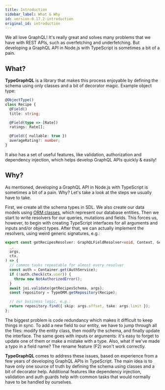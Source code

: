 ```yaml
---
title: Introduction
sidebar_label: What & Why
id: version-0.17.2-introduction
original_id: introduction
---
```


We all love GraphQL! It's really great and solves many problems that we have with REST APIs, such as overfetching and underfetching. But developing a GraphQL API in Node.js with TypeScript is sometimes a bit of a pain.

## What?

**TypeGraphQL** is a library that makes this process enjoyable by defining the schema using only classes and a bit of decorator magic.
Example object type:

```typescript
@ObjectType()
class Recipe {
  @Field()
  title: string;

  @Field(type => [Rate])
  ratings: Rate[];

  @Field({ nullable: true })
  averageRating?: number;
}
```

It also has a set of useful features, like validation, authorization and dependency injection, which helps develop GraphQL APIs quickly & easily!

## Why?

As mentioned, developing a GraphQL API in Node.js with TypeScript is sometimes a bit of a pain.
Why? Let's take a look at the steps we usually have to take.

First, we create all the schema types in SDL. We also create our data models using [ORM classes](https://github.com/typeorm/typeorm), which represent our database entities. Then we start to write resolvers for our queries, mutations and fields. This forces us, however, to begin with creating TypeScript interfaces for all arguments and inputs and/or object types. After that, we can actually implement the resolvers, using weird generic signatures, e.g.:

```typescript
export const getRecipesResolver: GraphQLFieldResolver<void, Context, GetRecipesArgs> = async (
  _,
  args,
  ctx,
) => {
  // common tasks repeatable for almost every resolver
  const auth = Container.get(AuthService);
  if (!auth.check(ctx.user)) {
    throw new NotAuthorizedError();
  }
  await joi.validate(getRecipesSchema, args);
  const repository = TypeORM.getRepository(Recipe);

  // our business logic, e.g.:
  return repository.find({ skip: args.offset, take: args.limit });
};
```

The biggest problem is code redundancy which makes it difficult to keep things in sync. To add a new field to our entity, we have to jump through all the files: modify the entity class, then modify the schema, and finally update the interface. The same goes with inputs or arguments: it's easy to forget to update one of them or make a mistake with a type. Also, what if we've made a typo in a field name? The rename feature (F2) won't work correctly.

**TypeGraphQL** comes to address these issues, based on experience from a few years of developing GraphQL APIs in TypeScript. The main idea is to have only one source of truth by defining the schema using classes and a bit of decorator help. Additional features like dependency injection, validation and auth guards help with common tasks that would normally have to be handled by ourselves.

